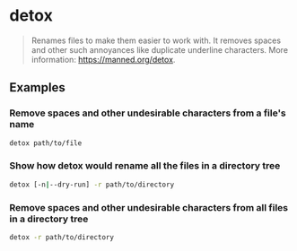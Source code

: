 # detox

> Renames files to make them easier to work with. It removes spaces and other such annoyances like duplicate underline characters. More information: <https://manned.org/detox>.

## Examples

### Remove spaces and other undesirable characters from a file's name

```bash
detox path/to/file
```

### Show how detox would rename all the files in a directory tree

```bash
detox [-n|--dry-run] -r path/to/directory
```

### Remove spaces and other undesirable characters from all files in a directory tree

```bash
detox -r path/to/directory
```
